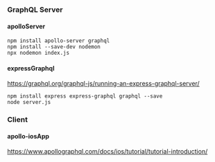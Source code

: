 ### GraphQL Server

#### apolloServer

```
npm install apollo-server graphql
npm install --save-dev nodemon 
npx nodemon index.js
```

#### expressGraphql
https://graphql.org/graphql-js/running-an-express-graphql-server/

```
npm install express express-graphql graphql --save
node server.js
```

### Client

#### apollo-iosApp

https://www.apollographql.com/docs/ios/tutorial/tutorial-introduction/
